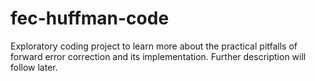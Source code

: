# fec-huffman-code
Exploratory coding project to learn more about the practical pitfalls of forward error correction and its implementation. Further description will follow later.
